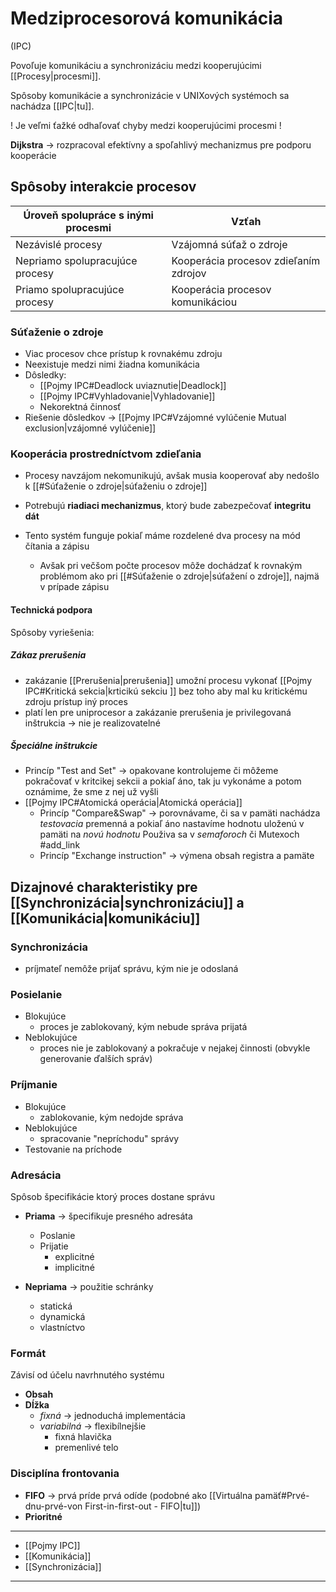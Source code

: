 # Medziprocesorová komunikácia
(IPC)

Povoľuje komunikáciu a synchronizáciu medzi kooperujúcimi [[Procesy|procesmi]].

Spôsoby komunikácie a synchronizácie v UNIXových systémoch sa nachádza [[IPC|tu]].

! Je veľmi ťažké odhaľovať chyby medzi kooperujúcimi procesmi !

**Dijkstra** -> rozpracoval efektívny a spoľahlivý mechanizmus pre podporu kooperácie

## Spôsoby interakcie procesov
Úroveň spolupráce s inými procesmi|Vzťah
--------|------
Nezávislé procesy|Vzájomná súťaž o zdroje
Nepriamo spolupracujúce procesy|Kooperácia procesov zdieľaním zdrojov
Priamo spolupracujúce procesy|Kooperácia procesov komunikáciou

### Súťaženie o zdroje
- Viac procesov chce prístup k rovnakému zdroju
- Neexistuje medzi nimi žiadna komunikácia
- Dôsledky:
	- [[Pojmy IPC#Deadlock uviaznutie|Deadlock]]
	- [[Pojmy IPC#Vyhladovanie|Vyhladovanie]]
	- Nekorektná činnosť
- Riešenie dôsledkov -> [[Pojmy IPC#Vzájomné vylúčenie Mutual exclusion|vzájomné vylúčenie]]

### Kooperácia prostredníctvom zdieľania
- Procesy navzájom nekomunikujú, avšak musia kooperovať aby nedošlo k [[#Súťaženie o zdroje|súťaženiu o zdroje]]
- Potrebujú **riadiaci mechanizmus**, ktorý bude zabezpečovať **integritu dát**

- Tento systém funguje pokiaľ máme rozdelené dva procesy na mód čítania a zápisu
	- Avšak pri večšom počte procesov môže dochádzať k rovnakým problémom ako pri [[#Súťaženie o zdroje|súťažení o zdroje]], najmä v prípade zápisu

#### Technická podpora
Spôsoby vyriešenia:

##### Zákaz prerušenia
- zakázanie [[Prerušenia|prerušenia]] umožní procesu vykonať [[Pojmy IPC#Kritická sekcia|krticikú sekciu ]] bez toho aby mal ku kritickému zdroju prístup iný proces
- platí len pre uniprocesor a zakázanie prerušenia je privilegovaná inštrukcia -> nie je realizovatelné

##### Špeciálne inštrukcie
-  Princíp "Test and Set" -> opakovane kontrolujeme či môžeme pokračovať v kritcikej sekcii a pokiaľ áno, tak ju vykonáme a potom oznámime, že sme z nej už vyšli
-  [[Pojmy IPC#Atomická operácia|Atomická operácia]]
	-  Princíp "Compare&Swap" -> porovnávame, či sa v pamäti nachádza *testovacia* premenná a pokiaľ áno nastavíme hodnotu uloženú v pamäti na *novú hodnotu*
		Použiva sa v _semaforoch_ či Mutexoch
		#add_link 
	 - Princíp "Exchange instruction" -> výmena obsah registra a pamäte
		
## Dizajnové charakteristiky pre [[Synchronizácia|synchronizáciu]] a [[Komunikácia|komunikáciu]]

### Synchronizácia
- príjmateľ nemôže prijať správu, kým nie je odoslaná


### Posielanie
- Blokujúce
	- proces je zablokovaný, kým nebude správa prijatá
- Neblokujúce
	- proces nie je zablokovaný a pokračuje v nejakej činnosti (obvykle generovanie ďalších správ)

### Príjmanie
- Blokujúce
	- zablokovanie, kým nedojde správa
- Neblokujúce
	- spracovanie "nepríchodu" správy
- Testovanie na príchode

### Adresácia
Spôsob špecifikácie ktorý proces dostane správu

- **Priama** -> špecifikuje presného adresáta
	- Poslanie
	- Prijatie
		- explicitné 
		- implicitné

- **Nepriama** -> použitie schránky
	- statická
	- dynamická
	- vlastníctvo

### Formát
Závisí od účelu navrhnutého systému

- **Obsah**
- **Dĺžka**
	- *fixná* -> jednoduchá implementácia
	- *variabilná* -> flexibílnejšie
		- fixná hlavička
		- premenlivé telo

### Disciplína frontovania
- **FIFO** -> prvá príde prvá odíde (podobné ako [[Virtuálna pamäť#Prvé-dnu-prvé-von First-in-first-out - FIFO|tu]])
- **Prioritné**



---
- [[Pojmy IPC]]
- [[Komunikácia]]
- [[Synchronizácia]]
---